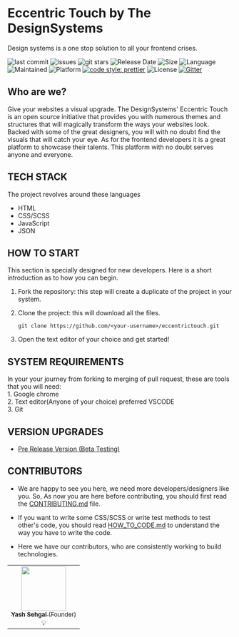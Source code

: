 # Eccentric Touch by The DesignSystems

Design systems is a one stop solution to all your frontend crises. 

![last commit](https://img.shields.io/github/last-commit/DesignSystemsOSS/eccentrictouch)
![issues](https://img.shields.io/github/issues/DesignSystemsOSS/eccentrictouch)
![git stars](https://img.shields.io/github/stars/DesignSystemsOSS/eccentrictouch)
![Release Date](https://img.shields.io/github/release-date/DesignSystemsOSS/eccentrictouch)
![Size](https://img.shields.io/github/repo-size/DesignSystemsOSS/eccentrictouch)
![Language](https://img.shields.io/github/languages/top/DesignSystemsOSS/eccentrictouch)
![Maintained](https://img.shields.io/maintenance/yes/2020)
![Platform](https://img.shields.io/badge/platform-Visual%20Studio%20Code-blue)
[![code style: prettier](https://img.shields.io/badge/code_style-prettier-ff69b4.svg)](https://github.com/prettier/prettier)
![License](https://img.shields.io/badge/license-Apache-brightgreen)
[![Gitter](https://badges.gitter.im/DesignSystemsOSS/community.svg)](https://gitter.im/DesignSystemsOSS/community?utm_source=badge&utm_medium=badge&utm_campaign=pr-badge)
## Who are we?

Give your websites a visual upgrade. The DesignSystems' Eccentric Touch is an open source initiative that 
provides you with numerous themes and structures that will magically transform the ways your websites look. Backed 
with some of the great designers, you will with no doubt find the visuals that will catch your eye. As for the 
frontend developers it is a great platform to showcase their talents. This platform with no doubt serves anyone and 
everyone.


## TECH STACK

The project revolves around these languages</br>
- HTML
- CSS/SCSS
- JavaScript
- JSON



## HOW TO START

This section is specially designed for new developers.
Here is a short introduction as to how you can begin.
1. Fork the repository: this step will create a duplicate of the project in your system.
2. Clone the project: this will download all the files.

    ```
    git clone https://github.com/<your-username>/eccentrictouch.git
    ``` 
3. Open the text editor of your choice and get started!

## SYSTEM REQUIREMENTS

In your your journey from forking to merging of pull request, these are tools that you will need:</br>
    1. Google chrome</br>
    2. Text editor(Anyone of your choice) preferred VSCODE</br>
    3. Git


## VERSION UPGRADES
- [Pre Release Version (Beta Testing)](https://github.com/DesignSystemsOSS/eccentrictouch/releases/tag/v.0.1)

## CONTRIBUTORS
- We are happy to see you here, we need more developers/designers like you. So, As now you are here before contributing, you should first read the 
[CONTRIBUTING.md](CONTRIBUTING.md) file. 
- If you want to write some CSS/SCSS or write test methods to test other's code, you should read [HOW_TO_CODE.md](HOW_TO_CODE.md) to understand the way you have to write the code.

- Here we have our contributors, who are consistently working to build technologies.

<table>
  <tr>
    <td align="center"><a href="https://yashsehgal.github.io/portfolio_v_2"><img src="https://avatars.githubusercontent.com/u/62352288?s=460&u=cfea168f1bfd96b93710d9b3b9dda77283768452&v=4" width="100px;" alt=""/><br /><sub><b>Yash Sehgal</b> (Founder)</sub></a><br /><a title="Founder">💡</a></td>
  </tr>
</table>
